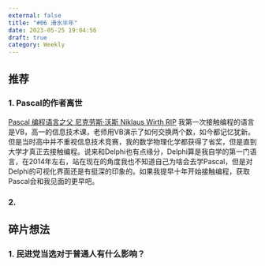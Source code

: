 ```yaml
---
external: false
title: "#06 滑水半年"
date: 2023-05-25 19:04:56
draft: true
category: Weekly
---
```


## 推荐

### 1. Pascal的作者离世
[Pascal 编程语言之父 尼克劳斯·沃斯 Niklaus Wirth RIP](https://justyy.com/archives/64211)
我第一次接触编程的语言是VB，高一的信息技术课，老师用VB演示了如何交换两个数，如今都记忆犹新。但是当时高中并不重视信息技术竞赛，我的数学物理化学都获得了省奖，但是直到大学才真正去接触编程。说来和Delphi也有点缘分，Delphi算是我自学的第一门语言，在2014年左右，站在现在的角度我也不知道自己为啥会去学Pascal，但是对Delphi的可视化界面还是有挺深的印象的。如果我提早十年开始接触编程，获取Pascal会和我见面的更早吧。

### 2. 

## 碎片想法

### 1. 民进党当选对于普通人有什么影响？